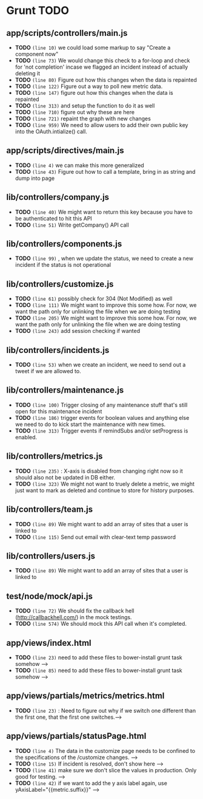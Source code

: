 # Grunt TODO

## app/scripts/controllers/main.js

* **TODO** `(line 10)`  we could load some markup to say "Create a component now"
* **TODO** `(line 73)`  We would change this check to a for-loop and check for 'not completion' incase we flagged an incident instead of actually deleting it
* **TODO** `(line 80)`  Figure out how this changes when the data is repainted
* **TODO** `(line 122)`  Figure out a way to poll new metric data.
* **TODO** `(line 147)`  figure out how this changes when the data is repainted
* **TODO** `(line 313)`  and setup the function to do it as well
* **TODO** `(line 710)`  figure out why these are here
* **TODO** `(line 721)`  repaint the graph with new changes
* **TODO** `(line 959)`  We need to allow users to add their own public key into the OAuth.intialize() call.

## app/scripts/directives/main.js

* **TODO** `(line 4)`  we can make this more generalized
* **TODO** `(line 43)`  Figure out how to call a template, bring in as string and dump into page

## lib/controllers/company.js

* **TODO** `(line 40)`  We might want to return this key because you have to be authenticated to hit this API
* **TODO** `(line 51)`  Write getCompany() API call

## lib/controllers/components.js

* **TODO** `(line 99)` , when we update the status, we need to create a new incident if the status is not operational

## lib/controllers/customize.js

* **TODO** `(line 61)`  possibly check for 304 (Not Modified) as well
* **TODO** `(line 111)`  We might want to improve this some how. For now, we want the path only for unlinking the file when we are doing testing
* **TODO** `(line 205)`  We might want to improve this some how. For now, we want the path only for unlinking the file when we are doing testing
* **TODO** `(line 243)`  add session checking if wanted

## lib/controllers/incidents.js

* **TODO** `(line 53)`  when we create an incident, we need to send out a tweet if we are allowed to.

## lib/controllers/maintenance.js

* **TODO** `(line 100)`  Trigger closing of any maintenance stuff that's still open for this maintenance incident
* **TODO** `(line 186)`  trigger events for boolean values and anything else we need to do to kick start the maintenance with new times.
* **TODO** `(line 313)`  Trigger events if remindSubs and/or setProgress is enabled.

## lib/controllers/metrics.js

* **TODO** `(line 235)` : X-axis is disabled from changing right now so it should also not be updated in DB either.
* **TODO** `(line 323)`  We might not want to truely delete a metric, we might just want to mark as deleted and continue to store for history purposes.

## lib/controllers/team.js

* **TODO** `(line 89)`  We might want to add an array of sites that a user is linked to
* **TODO** `(line 115)` Send out email with clear-text temp password

## lib/controllers/users.js

* **TODO** `(line 89)`  We might want to add an array of sites that a user is linked to

## test/node/mock/api.js

* **TODO** `(line 72)`  We should fix the callback hell (http://callbackhell.com/) in the mock testings.
* **TODO** `(line 574)`  We should mock this API call when it's completed.

## app/views/index.html

* **TODO** `(line 23)`  need to add these files to bower-install grunt task somehow -->
* **TODO** `(line 85)`  need to add these files to bower-install grunt task somehow -->

## app/views/partials/metrics/metrics.html

* **TODO** `(line 23)` : Need to figure out why if we switch one different than the first one, that the first one switches.-->

## app/views/partials/statusPage.html

* **TODO** `(line 4)`  The data in the customize page needs to be confined to the specifications of the /customize changes. -->
* **TODO** `(line 15)`  If incident is resolved, don't show here -->
* **TODO** `(line 41)`  make sure we don't slice the values in production. Only good for testing. -->
* **TODO** `(line 42)`  if we want to add the y axis label again, use yAxisLabel="{{metric.suffix}}" -->
